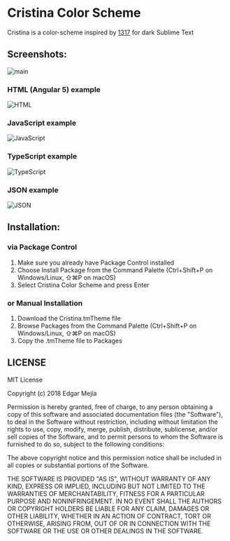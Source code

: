 Cristina Color Scheme
=====================

Cristina is a color-scheme inspired by [1317](https://github.com/MarkMichos/1337-Scheme) for dark Sublime Text

## Screenshots: ##

![main](https://i.imgur.com/Zj0aByA.png)
<!--![CSS](https://i.imgur.com/L12w6px.png)-->

### HTML (Angular 5) example ###

![HTML](http://1.bp.blogspot.com/--Ypbh5lEIxY/WtrSrSx74UI/AAAAAAAAT68/FskSB0Uu-4kJH2KKMRdfh-metXSrjg0YgCK4BGAYYCw/s1600/html.png)
<!--![HTML](https://i.imgur.com/rpIJ8NV.png)-->

### JavaScript example ###

![JavaScript](http://4.bp.blogspot.com/-1dDUnIc1QnA/WtrRBEDDMcI/AAAAAAAAT6k/nMrwTcBizV4ct_NWu063WULs4jMR4ZqtgCK4BGAYYCw/s1600/javascript.png)
<!--![JavaScript](https://i.imgur.com/639Eceb.png)-->

### TypeScript example ###

![TypeScript](https://i.imgur.com/4By80nt.png)
<!--![JavaScript](https://i.imgur.com/639Eceb.png)-->

### JSON example ###

![JSON](http://4.bp.blogspot.com/-NdD7VKd3tGc/WtrRAvr50vI/AAAAAAAAT6U/cwAoYx1r0VErZz-pctBHf2rUDnFPyHiywCK4BGAYYCw/s1600/JSON.png)
<!--![JSON](https://i.imgur.com/CB6tXYQ.png)-->

## Installation: ##

### via Package Control ###

1. Make sure you already have Package Control installed
2. Choose Install Package from the Command Palette (Ctrl+Shift+P on Windows/Linux, ⇧⌘P on macOS)
3. Select Cristina Color Scheme and press Enter

### or Manual Installation ###

1. Download the Cristina.tmTheme file
2. Browse Packages from the Command Palette (Ctrl+Shift+P on Windows/Linux, ⇧⌘P on macOS)
3. Copy the .tmTheme file to Packages


## LICENSE ##

MIT License

Copyright (c) 2018 Edgar Mejía

Permission is hereby granted, free of charge, to any person obtaining a copy
of this software and associated documentation files (the "Software"), to deal
in the Software without restriction, including without limitation the rights
to use, copy, modify, merge, publish, distribute, sublicense, and/or sell
copies of the Software, and to permit persons to whom the Software is
furnished to do so, subject to the following conditions:

The above copyright notice and this permission notice shall be included in all
copies or substantial portions of the Software.

THE SOFTWARE IS PROVIDED "AS IS", WITHOUT WARRANTY OF ANY KIND, EXPRESS OR
IMPLIED, INCLUDING BUT NOT LIMITED TO THE WARRANTIES OF MERCHANTABILITY,
FITNESS FOR A PARTICULAR PURPOSE AND NONINFRINGEMENT. IN NO EVENT SHALL THE
AUTHORS OR COPYRIGHT HOLDERS BE LIABLE FOR ANY CLAIM, DAMAGES OR OTHER
LIABILITY, WHETHER IN AN ACTION OF CONTRACT, TORT OR OTHERWISE, ARISING FROM,
OUT OF OR IN CONNECTION WITH THE SOFTWARE OR THE USE OR OTHER DEALINGS IN THE
SOFTWARE.

